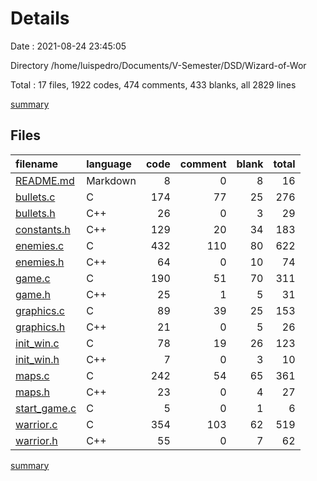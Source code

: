 # Details

Date : 2021-08-24 23:45:05

Directory /home/luispedro/Documents/V-Semester/DSD/Wizard-of-Wor

Total : 17 files,  1922 codes, 474 comments, 433 blanks, all 2829 lines

[summary](results.md)

## Files
| filename | language | code | comment | blank | total |
| :--- | :--- | ---: | ---: | ---: | ---: |
| [README.md](/README.md) | Markdown | 8 | 0 | 8 | 16 |
| [bullets.c](/bullets.c) | C | 174 | 77 | 25 | 276 |
| [bullets.h](/bullets.h) | C++ | 26 | 0 | 3 | 29 |
| [constants.h](/constants.h) | C++ | 129 | 20 | 34 | 183 |
| [enemies.c](/enemies.c) | C | 432 | 110 | 80 | 622 |
| [enemies.h](/enemies.h) | C++ | 64 | 0 | 10 | 74 |
| [game.c](/game.c) | C | 190 | 51 | 70 | 311 |
| [game.h](/game.h) | C++ | 25 | 1 | 5 | 31 |
| [graphics.c](/graphics.c) | C | 89 | 39 | 25 | 153 |
| [graphics.h](/graphics.h) | C++ | 21 | 0 | 5 | 26 |
| [init_win.c](/init_win.c) | C | 78 | 19 | 26 | 123 |
| [init_win.h](/init_win.h) | C++ | 7 | 0 | 3 | 10 |
| [maps.c](/maps.c) | C | 242 | 54 | 65 | 361 |
| [maps.h](/maps.h) | C++ | 23 | 0 | 4 | 27 |
| [start_game.c](/start_game.c) | C | 5 | 0 | 1 | 6 |
| [warrior.c](/warrior.c) | C | 354 | 103 | 62 | 519 |
| [warrior.h](/warrior.h) | C++ | 55 | 0 | 7 | 62 |

[summary](results.md)